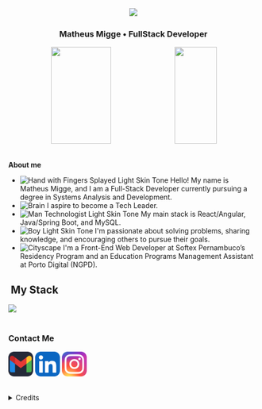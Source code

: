 <!---
matheusmigge/matheusmigge is a ✨ special ✨ repository because its `README.md` (this file) appears on your GitHub profile.
You can click the Preview link to take a look at your changes.
--->

<div align="center">
  <img height="200em" src="https://i.ibb.co/xKTn35TL/Fifizaum.png"/>
</div>

<h3 align="center">
  Matheus Migge • FullStack Developer
</h3>

<div align='center'>

<div align="center">  
  
  <img width="49%" height="195px" src="https://github-readme-stats.vercel.app/api?username=matheusmigge&show_icons=true&count_private=true&title_color=80F7D4&icon_color=9d00ff&text_color=c9d1d9&bg_color=0d1117&border_color=fff0" /> 
  
  <img width="41%" height="195px" src="https://github-readme-stats.vercel.app/api/top-langs/?username=matheusmigge&layout=compact&title_color=80F7D4&text_color=fff&bg_color=0d1117&border_color=fff0" />
  
</div>

</div>

<br />

<p><strong>About me</strong></p>

- <img src="https://raw.githubusercontent.com/Tarikul-Islam-Anik/Animated-Fluent-Emojis/master/Emojis/Hand%20gestures/Hand%20with%20Fingers%20Splayed%20Light%20Skin%20Tone.png" alt="Hand with Fingers Splayed Light Skin Tone" width="25" height="25" /> Hello! My name is Matheus Migge, and I am a Full-Stack Developer currently pursuing a degree in Systems Analysis and Development.<br />
- <img src="https://raw.githubusercontent.com/Tarikul-Islam-Anik/Animated-Fluent-Emojis/master/Emojis/Hand%20gestures/Brain.png" alt="Brain" width="25" height="25" /> I aspire to become a Tech Leader.<br />
- <img src="https://raw.githubusercontent.com/Tarikul-Islam-Anik/Animated-Fluent-Emojis/master/Emojis/People%20with%20professions/Man%20Technologist%20Light%20Skin%20Tone.png" alt="Man Technologist Light Skin Tone" width="25" height="25" /> My main stack is React/Angular, Java/Spring Boot, and MySQL.<br />
- <img src="https://raw.githubusercontent.com/Tarikul-Islam-Anik/Animated-Fluent-Emojis/master/Emojis/People%20with%20professions/Boy%20Light%20Skin%20Tone.png" alt="Boy Light Skin Tone" width="25" height="25" /> I'm passionate about solving problems, sharing knowledge, and encouraging others to pursue their goals.<br />
- <img src="https://raw.githubusercontent.com/Tarikul-Islam-Anik/Animated-Fluent-Emojis/master/Emojis/Travel%20and%20places/Cityscape.png" alt="Cityscape" width="25" height="25" /> I'm a Front-End Web Developer at Softex Pernambuco’s Residency Program and an Education Programs Management Assistant at Porto Digital (NGPD).

## &nbsp;My Stack
<div align="left">
  <img src="https://skillicons.dev/icons?i=vscode,html,css,js,ts,angular,react,nodejs,bootstrap,figma,java,spring,swift,git,github,mysql&theme=dark&perline=20" />
</div>

#

<h3>Contact Me</h3>
<div align="left">
  <p>
  <a href="mailto:matheusmigge@gmail.com"><img src="https://github.com/tandpfun/skill-icons/raw/main/icons/Gmail-Dark.svg" alt="Gmail" width="50" height="50" /></a>
  <a href="https://www.linkedin.com/in/matheusmigge/"><img src="https://github.com/tandpfun/skill-icons/raw/main/icons/LinkedIn.svg" alt="Linkedin" width="50" height="50" /></a>
  <a href="https://www.instagram.com/matheusmigge/"><img src="https://github.com/tandpfun/skill-icons/raw/main/icons/Instagram.svg" alt="Instaram" width="50" height="50" /></a></p>
</div>

<img src="./.github/assets/lineBar.png" width="100%" height="8px"/>

<details align="left">
  <summary>Credits</summary> 
  - GitHub Stats by <a href="https://github.com/anuraghazra/github-readme-stats">anuraghazra</a>
  <br>
   - GitHub Streak by <a href="https://github.com/DenverCoder1/github-readme-streak-stats">DenverCoder1</a>
  <br>
  - Github Stack Icons by <a href="https://github.com/tandpfun/skill-icons">tandpfun</a> 
</details>

